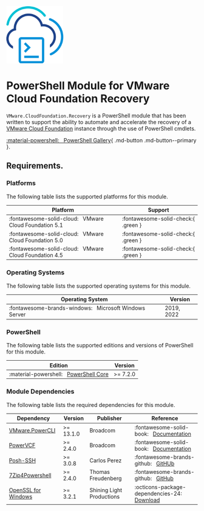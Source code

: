 <!-- markdownlint-disable first-line-h1 no-inline-html -->

<img src="assets/images/icon-color.svg" alt="PowerShell Module for VMware Cloud Foundation Recovery" width="150">

# PowerShell Module for VMware Cloud Foundation Recovery

`VMware.CloudFoundation.Recovery` is a PowerShell module that has been written to support the ability to automate and accelerate the recovery of a [VMware Cloud Foundation][docs-vmware-cloud-foundation] instance through the use of
PowerShell cmdlets.

[:material-powershell: &nbsp; PowerShell Gallery][psgallery-module-recovery]{ .md-button .md-button--primary }.

## Requirements.

### Platforms

The following table lists the supported platforms for this module.

Platform                                                     | Support
-------------------------------------------------------------|------------------------------------
:fontawesome-solid-cloud: &nbsp; VMware Cloud Foundation 5.1 | :fontawesome-solid-check:{ .green }
:fontawesome-solid-cloud: &nbsp; VMware Cloud Foundation 5.0 | :fontawesome-solid-check:{ .green }
:fontawesome-solid-cloud: &nbsp; VMware Cloud Foundation 4.5 | :fontawesome-solid-check:{ .green }

### Operating Systems

The following table lists the supported operating systems for this module.

Operating System                                                     | Version
---------------------------------------------------------------------|-----------
:fontawesome-brands-windows: &nbsp; Microsoft Windows Server         | 2019, 2022

### PowerShell

The following table lists the supported editions and versions of PowerShell for this module.

Edition                                                              | Version
---------------------------------------------------------------------|----------
:material-powershell: &nbsp; [PowerShell Core][microsoft-powershell] | >= 7.2.0

### Module Dependencies

The following table lists the required dependencies for this module.

Dependency                                           | Version   | Publisher                 | Reference
-----------------------------------------------------|-----------|---------------------------|---------------------------------------------------------------------------
[VMware.PowerCLI][psgallery-module-powercli]         | >= 13.1.0 | Broadcom                  | :fontawesome-solid-book: &nbsp; [Documentation][developer-module-powercli]
[PowerVCF][psgallery-module-powervcf]                | >= 2.4.0  | Broadcom                  | :fontawesome-solid-book: &nbsp; [Documentation][docs-module-powervcf]
[Posh-SSH][psgallery-module-poshssh]                 | >= 3.0.8  | Carlos Perez              | :fontawesome-brands-github: &nbsp; [GitHUb][github-module-poshssh]
[7Zip4Powershell][psgallery-module-7zip4powershell]  | >= 2.4.0  | Thomas Freudenberg        | :fontawesome-brands-github: &nbsp; [GitHub][github-module-7zip4powershell]
[OpenSSL for Windows][download-win64openssl]         | >= 3.2.1  | Shining Light Productions | :octicons-package-dependencies-24: &nbsp; [Download][download-win64openssl]

[docs-vmware-cloud-foundation]: https://docs.vmware.com/en/VMware-Cloud-Foundation/index.html
[microsoft-powershell]: https://docs.microsoft.com/en-us/powershell
[psgallery-module-7zip4powershell]: https://www.powershellgallery.com/packages/7Zip4Powershell
[psgallery-module-poshssh]: https://www.powershellgallery.com/packages/Posh-SSH
[psgallery-module-powercli]: https://www.powershellgallery.com/packages/VMware.PowerCLI
[psgallery-module-powervcf]: https://www.powershellgallery.com/packages/PowerVCF
[psgallery-module-recovery]: https://www.powershellgallery.com/packages/VMware.CloudFoundation.Recovery
[developer-module-powercli]: https://developer.vmware.com/tool/vmware-powercli
[docs-module-powervcf]: https://vmware.github.io/powershell-module-for-vmware-cloud-foundation
[github-module-7zip4powershell]: https://github.com/thoemmi/7Zip4Powershell
[github-module-poshssh]: https://github.com/darkoperator/Posh-SSH
[download-win64openssl]: https://slproweb.com/products/Win32OpenSSL.html
